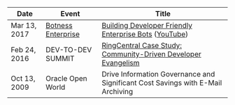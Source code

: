 Date | Event | Title
-----|-------|------
Mar 13, 2017 | [Botness Enterprise](http://enterprise.botness.org/) | [Building Developer Friendly Enterprise Bots](http://dispatch.message.io/building-developer-friendly-enterprise-bot-businesses/) ([YouTube](https://www.youtube.com/watch?v=cJGGecvefyc))
Feb 24, 2016 | DEV-TO-DEV SUMMIT | [RingCentral Case Study: Community-Driven Developer Evangelism](https://speakerdeck.com/grokify/community-evangelism)
Oct 13, 2009 | Oracle Open World | Drive Information Governance and Significant Cost Savings with E-Mail Archiving
